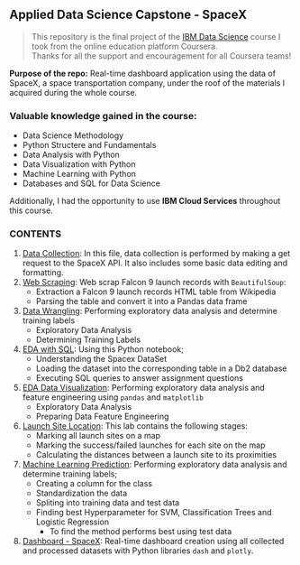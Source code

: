 ## Applied Data Science Capstone - SpaceX

> This repository is the final project of the <a href="https://www.coursera.org/professional-certificates/ibm-data-science" target="_blank">IBM Data Science</a> course I took from the online education platform Coursera.
<br/>Thanks for all the support and encouragement for all Coursera teams!

**Purpose of the repo:** Real-time dashboard application using the data of SpaceX, a space transportation company, under the roof of the materials I acquired during the whole course.

### Valuable knowledge gained in the course:
- Data Science Methodology
- Python Structere and Fundamentals
- Data Analysis with Python
- Data Visualization with Python
- Machine Learning with Python
- Databases and SQL for Data Science <br/>

Additionally, I had the opportunity to use **IBM Cloud Services** throughout this course.

### CONTENTS
1. [Data Collection][data_col]: In this file, data collection is performed by making a get request to the SpaceX API. It also includes some basic data editing and formatting.
2. [Web Scraping][web_scrap]: Web scrap Falcon 9 launch records with `BeautifulSoup`:
    - Extraction a Falcon 9 launch records HTML table from Wikipedia
    - Parsing the table and convert it into a Pandas data frame
3. [Data Wrangling][data_wrang]: Performing exploratory data analysis and determine training labels
    - Exploratory Data Analysis
    - Determining Training Labels
4. [EDA with SQL][eda_sql]: Using this Python notebook;
    - Understanding the Spacex DataSet
    - Loading the dataset into the corresponding table in a Db2 database
    - Executing SQL queries to answer assignment questions
5. [EDA Data Visualization][eda_vis]: Performing exploratory data analysis and feature engineering using `pandas` and `matplotlib`
    - Exploratory Data Analysis
    - Preparing Data Feature Engineering
6. [Launch Site Location][site_loc]: This lab contains the following stages:
    - Marking all launch sites on a map
    - Marking the success/failed launches for each site on the map
    - Calculating the distances between a launch site to its proximities
7. [Machine Learning Prediction][ml_pred]: Performing exploratory data analysis and determine training labels;
    - Creating a column for the class
    - Standardization the data
    - Spliting into training data and test data
    - Finding best Hyperparameter for SVM, Classification Trees and Logistic Regression
        - To find the method performs best using test data
8. [Dashboard - SpaceX][dash]: Real-time dashboard creation using all collected and processed datasets with Python libraries `dash` and `plotly`.


[data_col]: https://github.com/mrkizmaz/Applied-DataScience-Capstone-SpaceX/blob/main/01_jupyter-labs-spacex-data-collection-api.ipynb
[web_scrap]: https://github.com/mrkizmaz/Applied-DataScience-Capstone-SpaceX/blob/main/02_jupyter-labs-webscraping.ipynb
[data_wrang]: https://github.com/mrkizmaz/Applied-DataScience-Capstone-SpaceX/blob/main/03_labs-jupyter-spacex-Data%20wrangling.ipynb
[eda_sql]: https://github.com/mrkizmaz/Applied-DataScience-Capstone-SpaceX/blob/main/04_jupyter-labs-eda-sql-coursera.ipynb
[eda_vis]: https://github.com/mrkizmaz/Applied-DataScience-Capstone-SpaceX/blob/main/05_jupyter-labs-eda-dataviz.ipynb
[site_loc]: https://github.com/mrkizmaz/Applied-DataScience-Capstone-SpaceX/blob/main/06_lab_jupyter_launch_site_location.ipynb
[ml_pred]: https://github.com/mrkizmaz/Applied-DataScience-Capstone-SpaceX/blob/main/07_SpaceX_Machine%20Learning%20Prediction_Part_5.ipynb
[dash]: https://github.com/mrkizmaz/Applied-DataScience-Capstone-SpaceX/blob/main/spacex_dash_app.py
